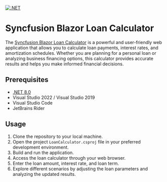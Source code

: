 [![.NET](https://github.com/syncfusion/blazor-showcase-loan-calculator/actions/workflows/dotnet.yml/badge.svg)](https://github.com/syncfusion/blazor-showcase-loan-calculator/actions/workflows/dotnet.yml)

# Syncfusion Blazor Loan Calculator

The [Syncfusion Blazor Loan Calculator](https://blazor.syncfusion.com/showcase/wasm/loan-calculator) is a powerful and user-friendly web application that allows you to calculate loan payments, interest rates, and amortization schedules. Whether you are planning for a personal loan or analyzing business financing options, this calculator provides accurate results and helps you make informed financial decisions.

## Prerequisites

- [.NET 8.0](https://dotnet.microsoft.com/en-us/download/dotnet/8.0)
- Visual Studio 2022 / Visual Studio 2019
- Visual Studio Code
- JetBrains Rider

## Usage

1. Clone the repository to your local machine.
2. Open the project `LoanCalculator.csproj` file in your preferred development environment.
3. Build and run the application.
4. Access the loan calculator through your web browser.
5. Enter the loan amount, interest rate, and loan term.
7. Explore different scenarios by adjusting the loan parameters and analyzing the updated results.

